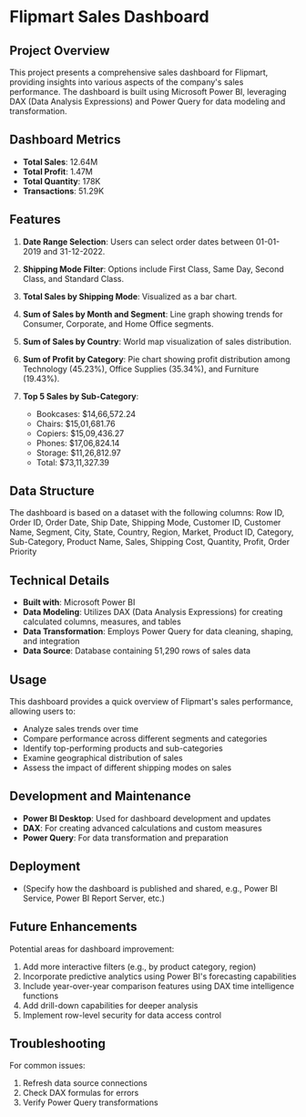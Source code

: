 # Flipmart Sales Dashboard

## Project Overview
This project presents a comprehensive sales dashboard for Flipmart, providing insights into various aspects of the company's sales performance. The dashboard is built using Microsoft Power BI, leveraging DAX (Data Analysis Expressions) and Power Query for data modeling and transformation.

## Dashboard Metrics
- **Total Sales**: 12.64M
- **Total Profit**: 1.47M
- **Total Quantity**: 178K
- **Transactions**: 51.29K

## Features
1. **Date Range Selection**: Users can select order dates between 01-01-2019 and 31-12-2022.

2. **Shipping Mode Filter**: Options include First Class, Same Day, Second Class, and Standard Class.

3. **Total Sales by Shipping Mode**: Visualized as a bar chart.

4. **Sum of Sales by Month and Segment**: Line graph showing trends for Consumer, Corporate, and Home Office segments.

5. **Sum of Sales by Country**: World map visualization of sales distribution.

6. **Sum of Profit by Category**: Pie chart showing profit distribution among Technology (45.23%), Office Supplies (35.34%), and Furniture (19.43%).

7. **Top 5 Sales by Sub-Category**: 
   - Bookcases: $14,66,572.24
   - Chairs: $15,01,681.76
   - Copiers: $15,09,436.27
   - Phones: $17,06,824.14
   - Storage: $11,26,812.97
   - Total: $73,11,327.39

## Data Structure
The dashboard is based on a dataset with the following columns:
Row ID, Order ID, Order Date, Ship Date, Shipping Mode, Customer ID, Customer Name, Segment, City, State, Country, Region, Market, Product ID, Category, Sub-Category, Product Name, Sales, Shipping Cost, Quantity, Profit, Order Priority

## Technical Details
- **Built with**: Microsoft Power BI
- **Data Modeling**: Utilizes DAX (Data Analysis Expressions) for creating calculated columns, measures, and tables
- **Data Transformation**: Employs Power Query for data cleaning, shaping, and integration
- **Data Source**: Database containing 51,290 rows of sales data

## Usage
This dashboard provides a quick overview of Flipmart's sales performance, allowing users to:
- Analyze sales trends over time
- Compare performance across different segments and categories
- Identify top-performing products and sub-categories
- Examine geographical distribution of sales
- Assess the impact of different shipping modes on sales

## Development and Maintenance
- **Power BI Desktop**: Used for dashboard development and updates
- **DAX**: For creating advanced calculations and custom measures
- **Power Query**: For data transformation and preparation

## Deployment
- (Specify how the dashboard is published and shared, e.g., Power BI Service, Power BI Report Server, etc.)

## Future Enhancements
Potential areas for dashboard improvement:
1. Add more interactive filters (e.g., by product category, region)
2. Incorporate predictive analytics using Power BI's forecasting capabilities
3. Include year-over-year comparison features using DAX time intelligence functions
4. Add drill-down capabilities for deeper analysis
5. Implement row-level security for data access control

## Troubleshooting
For common issues:
1. Refresh data source connections
2. Check DAX formulas for errors
3. Verify Power Query transformations
